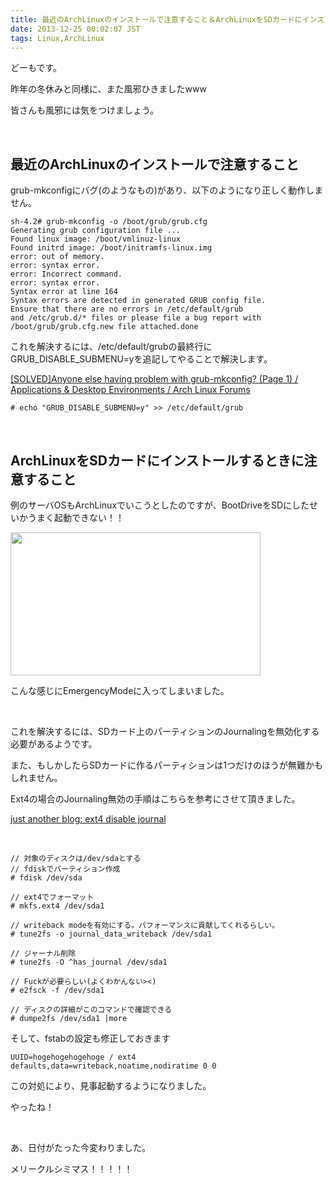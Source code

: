 ```yaml
---
title: 最近のArchLinuxのインストールで注意すること＆ArchLinuxをSDカードにインストールするときに注意すること
date: 2013-12-25 00:02:07 JST
tags: Linux,ArchLinux
---
```

どーもです。

昨年の冬休みと同様に、また風邪ひきましたwww

皆さんも風邪には気をつけましょう。

&nbsp;

## 最近のArchLinuxのインストールで注意すること

grub-mkconfigにバグ(のようなもの)があり、以下のようになり正しく動作しません。

```
sh-4.2# grub-mkconfig -o /boot/grub/grub.cfg
Generating grub configuration file ...
Found linux image: /boot/vmlinuz-linux
Found initrd image: /boot/initramfs-linux.img
error: out of memory.
error: syntax error.
error: Incorrect command.
error: syntax error.
Syntax error at line 164
Syntax errors are detected in generated GRUB config file.
Ensure that there are no errors in /etc/default/grub
and /etc/grub.d/* files or please file a bug report with
/boot/grub/grub.cfg.new file attached.done
```

これを解決するには、/etc/default/grubの最終行にGRUB_DISABLE_SUBMENU=yを追記してやることで解決します。

<a href="https://bbs.archlinux.org/viewtopic.php?id=174298">[SOLVED]Anyone else having problem with grub-mkconfig? (Page 1) / Applications & Desktop Environments / Arch Linux Forums</a>

```
# echo "GRUB_DISABLE_SUBMENU=y" >> /etc/default/grub
```

&nbsp;

## ArchLinuxをSDカードにインストールするときに注意すること

例のサーバOSもArchLinuxでいこうとしたのですが、BootDriveをSDにしたせいかうまく起動できない！！

<a href="https://picasaweb.google.com/lh/photo/bRW4Vp9OdMfSPTmkb8bfvdMTjNZETYmyPJy0liipFm0?feat=embedwebsite"><img src="https://lh4.googleusercontent.com/-YG2zx1ZTavo/UrmeUr08vHI/AAAAAAAAC1A/fzFBQenHK9I/s400/DSC_0249.JPG" height="229" width="400" /></a>

こんな感じにEmergencyModeに入ってしまいました。

&nbsp;

これを解決するには、SDカード上のパーティションのJournalingを無効化する必要があるようです。

また、もしかしたらSDカードに作るパーティションは1つだけのほうが無難かもしれません。

Ext4の場合のJournaling無効の手順はこちらを参考にさせて頂きました。

<a href="http://fenidik.blogspot.jp/2010/03/ext4-disable-journal.html">just another blog: ext4 disable journal</a>

&nbsp;

```
// 対象のディスクは/dev/sdaとする
// fdiskでパーティション作成
# fdisk /dev/sda

// ext4でフォーマット
# mkfs.ext4 /dev/sda1

// writeback modeを有効にする。パフォーマンスに貢献してくれるらしい。
# tune2fs -o journal_data_writeback /dev/sda1

// ジャーナル削除
# tune2fs -O ^has_journal /dev/sda1

// Fuckが必要らしい(よくわかんない><)
# e2fsck -f /dev/sda1

// ディスクの詳細がこのコマンドで確認できる
# dumpe2fs /dev/sda1 |more
```

そして、fstabの設定も修正しておきます

```
UUID=hogehogehogehoge / ext4 defaults,data=writeback,noatime,nodiratime 0 0
```

この対処により、見事起動するようになりました。

やったね！

&nbsp;

あ、日付がたった今変わりました。

<span class="fontsize7">メリークルシミマス！！！！！</span>
